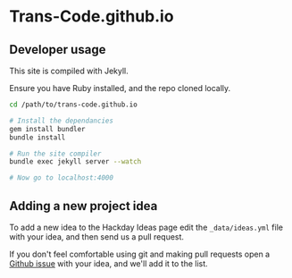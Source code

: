 Trans-Code.github.io
====================

## Developer usage

This site is compiled with Jekyll.

Ensure you have Ruby installed, and the repo cloned locally.

```sh
cd /path/to/trans-code.github.io

# Install the dependancies
gem install bundler
bundle install

# Run the site compiler
bundle exec jekyll server --watch

# Now go to localhost:4000
```


## Adding a new project idea

To add a new idea to the Hackday Ideas page edit the `_data/ideas.yml` file
with your idea, and then send us a pull request.

If you don't feel comfortable using git and making pull requests open a
[Github issue][new-issue] with your idea, and we'll add it to the list.

[new-issue]: https://github.com/Trans-Code/Trans-Code.github.io/issues/new
